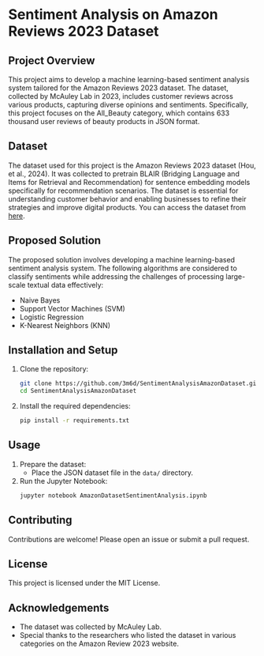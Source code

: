 # Sentiment Analysis on Amazon Reviews 2023 Dataset

## Project Overview
This project aims to develop a machine learning-based sentiment analysis system tailored for the Amazon Reviews 2023 dataset. The dataset, collected by McAuley Lab in 2023, includes customer reviews across various products, capturing diverse opinions and sentiments. Specifically, this project focuses on the All_Beauty category, which contains 633 thousand user reviews of beauty products in JSON format.

## Dataset
The dataset used for this project is the Amazon Reviews 2023 dataset (Hou, et al., 2024). It was collected to pretrain BLAIR (Bridging Language and Items for Retrieval and Recommendation) for sentence embedding models specifically for recommendation scenarios. The dataset is essential for understanding customer behavior and enabling businesses to refine their strategies and improve digital products. You can access the dataset from [here](https://amazon-reviews-2023.github.io/).

## Proposed Solution
The proposed solution involves developing a machine learning-based sentiment analysis system. The following algorithms are considered to classify sentiments while addressing the challenges of processing large-scale textual data effectively:
- Naive Bayes
- Support Vector Machines (SVM)
- Logistic Regression
- K-Nearest Neighbors (KNN)

## Installation and Setup
1. Clone the repository:
   ```sh
   git clone https://github.com/3m6d/SentimentAnalysisAmazonDataset.git
   cd SentimentAnalysisAmazonDataset
   ```
2. Install the required dependencies:
   ```sh
   pip install -r requirements.txt
   ```

## Usage
1. Prepare the dataset:
   - Place the JSON dataset file in the `data/` directory.
2. Run the Jupyter Notebook:
   ```sh
   jupyter notebook AmazonDatasetSentimentAnalysis.ipynb
   ```

## Contributing
Contributions are welcome! Please open an issue or submit a pull request.

## License
This project is licensed under the MIT License.

## Acknowledgements
- The dataset was collected by McAuley Lab.
- Special thanks to the researchers who listed the dataset in various categories on the Amazon Review 2023 website.
